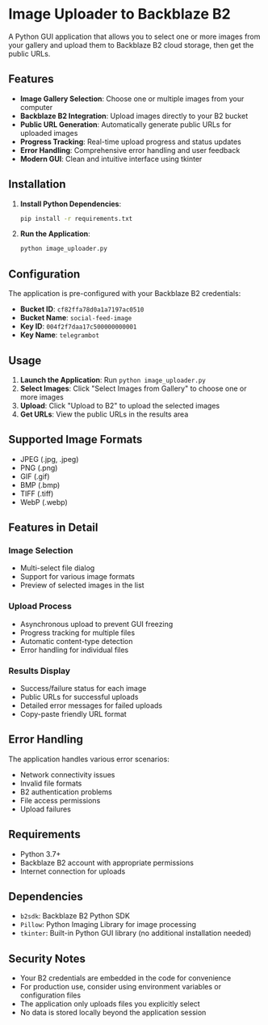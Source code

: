 # Image Uploader to Backblaze B2

A Python GUI application that allows you to select one or more images from your gallery and upload them to Backblaze B2 cloud storage, then get the public URLs.

## Features

- **Image Gallery Selection**: Choose one or multiple images from your computer
- **Backblaze B2 Integration**: Upload images directly to your B2 bucket
- **Public URL Generation**: Automatically generate public URLs for uploaded images
- **Progress Tracking**: Real-time upload progress and status updates
- **Error Handling**: Comprehensive error handling and user feedback
- **Modern GUI**: Clean and intuitive interface using tkinter

## Installation

1. **Install Python Dependencies**:
   ```bash
   pip install -r requirements.txt
   ```

2. **Run the Application**:
   ```bash
   python image_uploader.py
   ```

## Configuration

The application is pre-configured with your Backblaze B2 credentials:

- **Bucket ID**: `cf82ffa78d0a1a7197ac0510`
- **Bucket Name**: `social-feed-image`
- **Key ID**: `004f2f7daa17c500000000001`
- **Key Name**: `telegrambot`

## Usage

1. **Launch the Application**: Run `python image_uploader.py`
2. **Select Images**: Click "Select Images from Gallery" to choose one or more images
3. **Upload**: Click "Upload to B2" to upload the selected images
4. **Get URLs**: View the public URLs in the results area

## Supported Image Formats

- JPEG (.jpg, .jpeg)
- PNG (.png)
- GIF (.gif)
- BMP (.bmp)
- TIFF (.tiff)
- WebP (.webp)

## Features in Detail

### Image Selection
- Multi-select file dialog
- Support for various image formats
- Preview of selected images in the list

### Upload Process
- Asynchronous upload to prevent GUI freezing
- Progress tracking for multiple files
- Automatic content-type detection
- Error handling for individual files

### Results Display
- Success/failure status for each image
- Public URLs for successful uploads
- Detailed error messages for failed uploads
- Copy-paste friendly URL format

## Error Handling

The application handles various error scenarios:
- Network connectivity issues
- Invalid file formats
- B2 authentication problems
- File access permissions
- Upload failures

## Requirements

- Python 3.7+
- Backblaze B2 account with appropriate permissions
- Internet connection for uploads

## Dependencies

- `b2sdk`: Backblaze B2 Python SDK
- `Pillow`: Python Imaging Library for image processing
- `tkinter`: Built-in Python GUI library (no additional installation needed)

## Security Notes

- Your B2 credentials are embedded in the code for convenience
- For production use, consider using environment variables or configuration files
- The application only uploads files you explicitly select
- No data is stored locally beyond the application session


